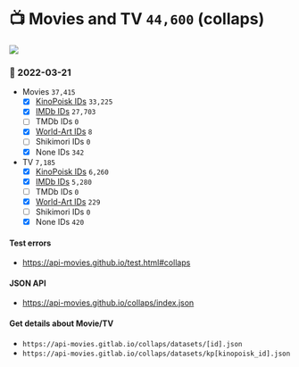 # :tv: Movies and TV `44,600` (collaps)

<a href="https://API-Movies.github.io"><img src="https://API-Movies.github.io/banner.png?cache"></a>

### :date: 2022-03-21
- Movies `37,415`
  - [x] <a href="https://API-Movies.github.io/collaps/movie_kinopoisk_ids.json">KinoPoisk IDs</a> `33,225`
  - [x] <a href="https://API-Movies.github.io/collaps/movie_imdb_ids.json">IMDb IDs</a> `27,703`
  - [ ] TMDb IDs `0`
  - [x] <a href="https://API-Movies.github.io/collaps/movie_world_art_ids.json">World-Art IDs</a> `8`
  - [ ] Shikimori IDs `0`
  - [x] None IDs `342`
- TV `7,185`
  - [x] <a href="https://API-Movies.github.io/collaps/tv_kinopoisk_ids.json">KinoPoisk IDs</a> `6,260`
  - [x] <a href="https://API-Movies.github.io/collaps/tv_imdb_ids.json">IMDb IDs</a> `5,280`
  - [ ] TMDb IDs `0`
  - [x] <a href="https://API-Movies.github.io/collaps/tv_world_art_ids.json">World-Art IDs</a> `229`
  - [ ] Shikimori IDs `0`
  - [x] None IDs `420`
#### Test errors
- <a href='https://api-movies.github.io/test.html#collaps'>https://api-movies.github.io/test.html#collaps</a>
#### JSON API
- <a href='https://api-movies.github.io/collaps/index.json'>https://api-movies.github.io/collaps/index.json</a>
#### Get details about Movie/TV
- `https://api-movies.gitlab.io/collaps/datasets/[id].json`
- `https://api-movies.gitlab.io/collaps/datasets/kp[kinopoisk_id].json`
